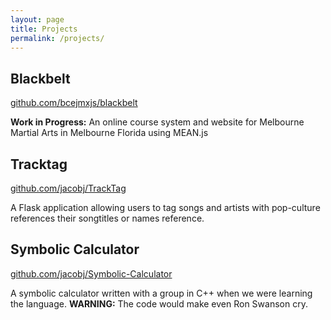 ```yaml
---
layout: page
title: Projects
permalink: /projects/
---
```


## Blackbelt
[github.com/bcejmxjs/blackbelt](https://github.com/bcejmxjs/blackbelt)

**Work in Progress:** An online course system and website for Melbourne Martial
  Arts in Melbourne Florida using MEAN.js

## Tracktag
[github.com/jacobj/TrackTag](https://github.com/jacobj/TrackTag)

A Flask application allowing users to tag songs and artists with
pop-culture references their songtitles or names reference.

## Symbolic Calculator
[github.com/jacobj/Symbolic-Calculator](https://github.com/jacobj/Symbolic-Calculator)

A symbolic calculator written with a group in C++ when we were learning the
language. **WARNING:** The code would make even Ron Swanson cry.
